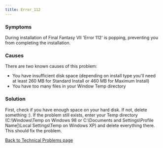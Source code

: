 ```yaml
---
title: Error_112
---
```


### Symptoms

During installation of Final Fantasy VII 'Error 112' is popping, preventing you from completing the installation.

### Causes

There are two known causes of this problem:

- You have insufficient disk space (depending on install type you'll need at least 260 MB for Standard Install or 460 MB for Maximum Install)
- You have too many files in your Window Temp directory

### Solution

First, check if you have enough space on your hard disk. If not, delete something :). If the problem still exists, enter your Temp directory (C:\Windows\Temp on Windows 98 or C:\Documents and Settings\\Profile Name\]\Local Settings\Temp on Windows XP) and delete everything there. This should fix the problem.

[Back to Technical Problems page](../Technical.md)
